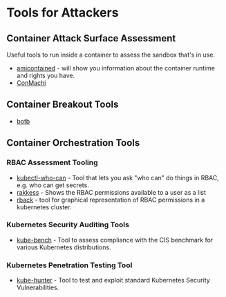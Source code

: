 # Tools for Attackers

## Container Attack Surface Assessment

Useful tools to run inside a container to assess the sandbox that's in use.

* [amicontained](https://github.com/genuinetools/amicontained) -  will show you information about the container runtime and rights you have.
* [ConMachi](https://github.com/nccgroup/ConMachi/)

## Container Breakout Tools

* [botb](https://github.com/brompwnie/botb)

## Container Orchestration Tools

### RBAC Assessment Tooling

* [kubectl-who-can](https://github.com/aquasecurity/kubectl-who-can) - Tool that lets you ask "who can" do things in RBAC, e.g. who can get secrets.
* [rakkess](https://github.com/corneliusweig/rakkess) - Shows the RBAC permissions available to a user as a list
* [rback](https://github.com/team-soteria/rback) - tool for graphical representation of RBAC permissions in a kubernetes cluster.

### Kubernetes Security Auditing Tools

* [kube-bench](https://github.com/aquasecurity/kube-bench) - Tool to assess compliance with the CIS benchmark for various Kubernetes distributions.

### Kubernetes Penetration Testing Tool

* [kube-hunter](https://github.com/aquasecurity/kube-hunter) - Tool to test and exploit standard Kubernetes Security Vulnerabilities.